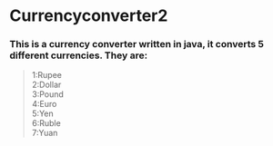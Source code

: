 # Currencyconverter2  
### This is a currency converter written in java, it converts 5 different currencies. They are:  
>1:Rupee  
>2:Dollar  
>3:Pound  
>4:Euro  
>5:Yen  
>6:Ruble  
>7:Yuan  